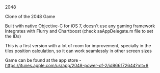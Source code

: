 2048

Clone of the 2048 Game

Built with native Objective-C for iOS 7, doesn't use any gaming framework 
Integrates with Flurry and Chartboost (check saAppDelegate.m file to set the IDs)

This is a first version with a lot of room for improvement, specially in the tiles position calculation, so it can work seamlessly in other screen sizes

Game can be found at the app store - https://itunes.apple.com/us/app/2048-power-of-2/id866172644?mt=8
